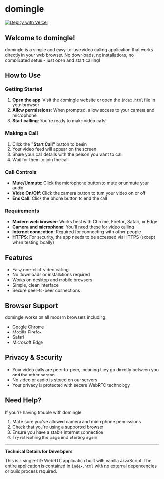 # domingle

[![Deploy with Vercel](https://vercel.com/button)](https://vercel.com/new/clone?repository-url=https://github.com/tarsislimadev/domingle)

## Welcome to domingle!

domingle is a simple and easy-to-use video calling application that works directly in your web browser. No downloads, no installations, no complicated setup - just open and start calling!

## How to Use

### Getting Started
1. **Open the app**: Visit the domingle website or open the `index.html` file in your browser
2. **Allow permissions**: When prompted, allow access to your camera and microphone
3. **Start calling**: You're ready to make video calls!

### Making a Call
1. Click the **"Start Call"** button to begin
2. Your video feed will appear on the screen
3. Share your call details with the person you want to call
4. Wait for them to join the call

### Call Controls
- **Mute/Unmute**: Click the microphone button to mute or unmute your audio
- **Video On/Off**: Click the camera button to turn your video on or off
- **End Call**: Click the phone button to end the call

### Requirements
- **Modern web browser**: Works best with Chrome, Firefox, Safari, or Edge
- **Camera and microphone**: You'll need these for video calling
- **Internet connection**: Required for connecting with other people
- **HTTPS**: For security, the app needs to be accessed via HTTPS (except when testing locally)

## Features
- Easy one-click video calling
- No downloads or installations required
- Works on desktop and mobile browsers
- Simple, clean interface
- Secure peer-to-peer connections

## Browser Support
domingle works on all modern browsers including:
- Google Chrome
- Mozilla Firefox
- Safari
- Microsoft Edge

## Privacy & Security
- Your video calls are peer-to-peer, meaning they go directly between you and the other person
- No video or audio is stored on our servers
- Your privacy is protected with secure WebRTC technology

## Need Help?
If you're having trouble with domingle:
1. Make sure you've allowed camera and microphone permissions
2. Check that you're using a supported browser
3. Ensure you have a stable internet connection
4. Try refreshing the page and starting again

---

**Technical Details for Developers**

This is a single-file WebRTC application built with vanilla JavaScript. The entire application is contained in `index.html` with no external dependencies or build process required.